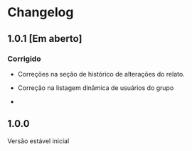 # Changelog

## 1.0.1 [Em aberto]
### Corrigido
- Correções na seção de histórico de alterações do relato.
- Correção na listagem dinâmica de usuários do grupo

-

## 1.0.0

Versão estável inicial
